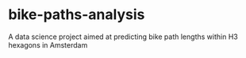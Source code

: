 # bike-paths-analysis
A data science project aimed at predicting bike path lengths within H3 hexagons in Amsterdam
